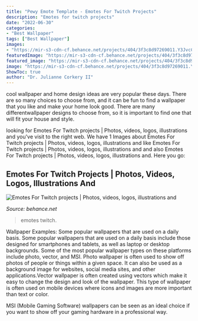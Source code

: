 ```yaml
---
title: "Pewy Emote Template - Emotes For Twitch Projects"
description: "Emotes for twitch projects"
date: "2022-06-30"
categories:
- "Best Wallpaper"
tags: ["Best Wallpaper"]
images:
- "https://mir-s3-cdn-cf.behance.net/projects/404/3f3c8d97269011.Y3JvcCw4MDgsNjMyLDAsMA.png"
featuredImage: "https://mir-s3-cdn-cf.behance.net/projects/404/3f3c8d97269011.Y3JvcCw4MDgsNjMyLDAsMA.png"
featured_image: "https://mir-s3-cdn-cf.behance.net/projects/404/3f3c8d97269011.Y3JvcCw4MDgsNjMyLDAsMA.png"
image: "https://mir-s3-cdn-cf.behance.net/projects/404/3f3c8d97269011.Y3JvcCw4MDgsNjMyLDAsMA.png"
ShowToc: true
author: "Dr. Julianne Corkery II"
---
```



cool wallpaper and home design ideas are very popular these days. There are so many choices to choose from, and it can be fun to find a wallpaper that you like and make your home look good. There are many differentwallpaper designs to choose from, so it is important to find one that will fit your house and style.

	

		
looking for Emotes For Twitch projects | Photos, videos, logos, illustrations and you've visit to the right web. We have 1 Images about Emotes For Twitch projects | Photos, videos, logos, illustrations and like Emotes For Twitch projects | Photos, videos, logos, illustrations and and also Emotes For Twitch projects | Photos, videos, logos, illustrations and. Here you go:
		
    
## Emotes For Twitch Projects | Photos, Videos, Logos, Illustrations And

<img loading=lazy src="https://mir-s3-cdn-cf.behance.net/projects/404/3f3c8d97269011.Y3JvcCw4MDgsNjMyLDAsMA.png" onerror="this.onerror=null;this.src='https://tse1.mm.bing.net/th?id=OIP.Es1w7pNOQFaczeXGLphU3wAAAA&amp;pid=15.1';" alt="Emotes For Twitch projects | Photos, videos, logos, illustrations and">

_Source: behance.net_

>emotes twitch. 

	

Wallpaper Examples: Some popular wallpapers that are used on a daily basis.
Some popular wallpapers that are used on a daily basis include those designed for smartphones and tablets, as well as laptop or desktop backgrounds. Some of the most popular wallpaper types on these platforms include photo, vector, and MSI. 
Photo wallpaper is often used to show off photos of people or things within a given space. It can also be used as a background image for websites, social media sites, and other applications.Vector wallpaper is often created using vectors which make it easy to change the design and look of the wallpaper. This type of wallpaper is often used on mobile devices where icons and images are more important than text or color. 

MSI (Mobile Gaming Software) wallpapers can be seen as an ideal choice if you want to show off your gaming hardware in a professional way.

